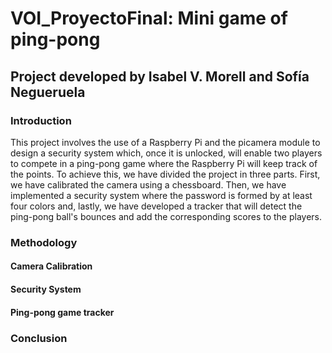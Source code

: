 # VOI_ProyectoFinal: Mini game of ping-pong
## Project developed by Isabel V. Morell and Sofía Negueruela

### Introduction
This project involves the use of a Raspberry Pi and the picamera module to design a security system which, once it is unlocked, will enable two players to compete in a ping-pong game where the Raspberry Pi will keep track of the points. To achieve this, we have divided the project in three parts. First, we have calibrated the camera using a chessboard. Then, we have implemented a security system where the password is formed by at least four colors and, lastly, we have developed a tracker that will detect the ping-pong ball's bounces and add the corresponding scores to the players.

### Methodology
#### Camera Calibration

#### Security System

#### Ping-pong game tracker

### Conclusion